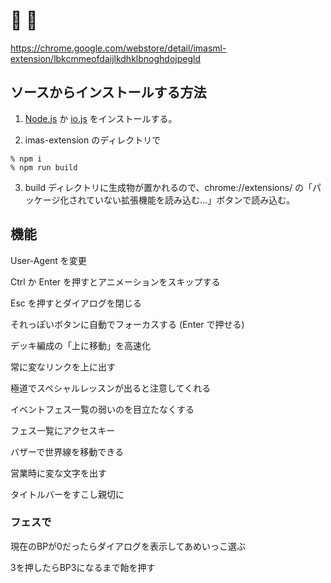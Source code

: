 # :poop: :poop:

https://chrome.google.com/webstore/detail/imasml-extension/lbkcmmeofdaijlkdhklbnoghdojpegld

## ソースからインストールする方法

1. [Node.js](nodejs.org) か [io.js](iojs.org) をインストールする。

2. imas-extension のディレクトリで
```
% npm i
% npm run build
```

3. build ディレクトリに生成物が置かれるので、chrome://extensions/ の「パッケージ化されていない拡張機能を読み込む…」ボタンで読み込む。

## 機能

User-Agent を変更

Ctrl か Enter を押すとアニメーションをスキップする

Esc を押すとダイアログを閉じる

それっぽいボタンに自動でフォーカスする (Enter で押せる)

デッキ編成の「上に移動」を高速化

常に変なリンクを上に出す

極道でスペシャルレッスンが出ると注意してくれる

イベントフェス一覧の弱いのを目立たなくする

フェス一覧にアクセスキー

バザーで世界線を移動できる

営業時に変な文字を出す

タイトルバーをすこし親切に

### フェスで

現在のBPが0だったらダイアログを表示してあめいっこ選ぶ

3を押したらBP3になるまで飴を押す
